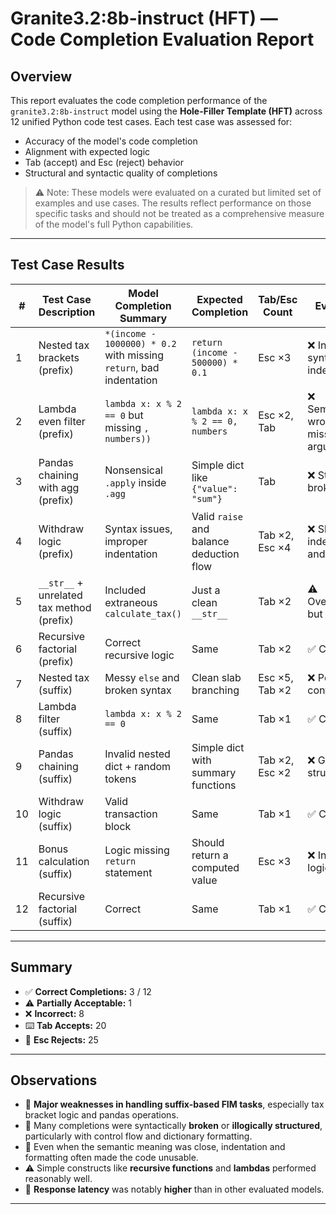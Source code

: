 # Granite3.2:8b-instruct (HFT) — Code Completion Evaluation Report

## Overview

This report evaluates the code completion performance of the `granite3.2:8b-instruct` model using the **Hole-Filler Template (HFT)** across 12 unified Python code test cases. Each test case was assessed for:

- Accuracy of the model's code completion
- Alignment with expected logic
- Tab (accept) and Esc (reject) behavior
- Structural and syntactic quality of completions

> ⚠️ Note: These models were evaluated on a curated but limited set of examples and use cases. The results reflect performance on those specific tasks and should not be treated as a comprehensive measure of the model's full Python capabilities.

---

## Test Case Results

| #  | Test Case Description                     | Model Completion Summary                                           | Expected Completion                         | Tab/Esc Count       | Evaluation |
|----|-------------------------------------------|--------------------------------------------------------------------|---------------------------------------------|---------------------|------------|
| 1  | Nested tax brackets (prefix)              | `*(income - 1000000) * 0.2` with missing `return`, bad indentation | `return (income - 500000) * 0.1`             | Esc ×3              | ❌ Incorrect syntax and indentation |
| 2  | Lambda even filter (prefix)               | `lambda x: x % 2 == 0` but missing `, numbers))`                   | `lambda x: x % 2 == 0, numbers`              | Esc ×2, Tab         | ❌ Semantically wrong, missing argument |
| 3  | Pandas chaining with agg (prefix)         | Nonsensical `.apply` inside `.agg`                                | Simple dict like `{"value": "sum"}`         | Tab                 | ❌ Structurally broken |
| 4  | Withdraw logic (prefix)                   | Syntax issues, improper indentation                                | Valid `raise` and balance deduction flow     | Tab ×2, Esc ×4      | ❌ Sloppy indentation and logic |
| 5  | `__str__` + unrelated tax method (prefix) | Included extraneous `calculate_tax()`                              | Just a clean `__str__`                       | Tab ×2              | ⚠️ Overcomplete but valid |
| 6  | Recursive factorial (prefix)              | Correct recursive logic                                            | Same                                        | Tab ×2              | ✅ Correct |
| 7  | Nested tax (suffix)                       | Messy `else` and broken syntax                                     | Clean slab branching                         | Esc ×5, Tab ×2      | ❌ Poor control flow |
| 8  | Lambda filter (suffix)                    | `lambda x: x % 2 == 0`                                             | Same                                        | Tab ×1              | ✅ Correct |
| 9  | Pandas chaining (suffix)                  | Invalid nested dict + random tokens                               | Simple dict with summary functions           | Tab ×2, Esc ×2      | ❌ Garbage structure |
| 10 | Withdraw logic (suffix)                   | Valid transaction block                                            | Same                                        | Tab ×1              | ✅ Correct |
| 11 | Bonus calculation (suffix)                | Logic missing `return` statement                                  | Should return a computed value              | Esc ×3              | ❌ Incomplete logic |
| 12 | Recursive factorial (suffix)              | Correct                                                             | Same                                        | Tab ×1              | ✅ Correct |

---

## Summary

- ✅ **Correct Completions:** 3 / 12
- ⚠️ **Partially Acceptable:** 1
- ❌ **Incorrect:** 8
- ⌨️ **Tab Accepts:** 20
- 🛑 **Esc Rejects:** 25

---

## Observations

- 🔻 **Major weaknesses in handling suffix-based FIM tasks**, especially tax bracket logic and pandas operations.
- 🔻 Many completions were syntactically **broken** or **illogically structured**, particularly with control flow and dictionary formatting.
- 🔻 Even when the semantic meaning was close, indentation and formatting often made the code unusable.
- ⚠️ Simple constructs like **recursive functions** and **lambdas** performed reasonably well.
- 🐢 **Response latency** was notably **higher** than in other evaluated models.

---


